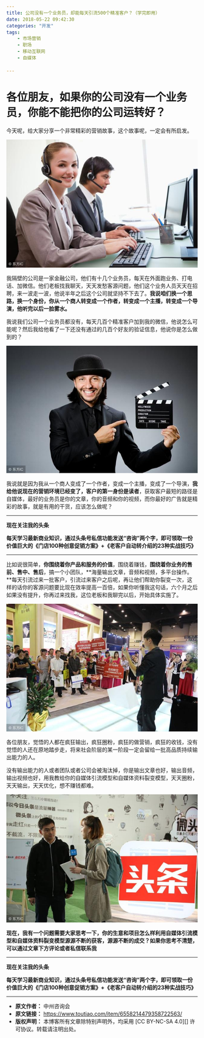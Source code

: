 ```yaml
---
title: 公司没有一个业务员，却能每天引流500个精准客户？（学完即用）
date: 2018-05-22 09:42:30
categories: "开发"
tags:
	- 市场营销
	- 职场
	- 移动互联网
	- 自媒体

---
```


# 各位朋友，如果你的公司没有一个业务员，你能不能把你的公司运转好？ #

今天呢，给大家分享一个非常精彩的营销故事，这个故事呢，一定会有所启发。

![公司没有一个业务员，却能每天引流500个精准客户？（学完即用）][500]

我隔壁的公司是一家金融公司，他们有十几个业务员，每天在外面跑业务、打电话、加微信。他们老板找我聊天，天天发愁客源问题，他们这个业务人员天天在招聘，来一波走一波，他说半年之后这个公司就坚持不下去了。**我说咱们换一个思路，换一个身份，你从一个商人转变成一个作者，转变成一个主播，转变成一个导演，他听完以后一脸雾水。**

我说我们公司一个业务员都没有，每天几百个精准客户加到我的微信，他说怎么可能呢？然后我给他看了一下还没有通过的几百个好友的验证信息，他说你是怎么做到的？

![公司没有一个业务员，却能每天引流500个精准客户？（学完即用）][500 1]

我说就是因为我从一个商人变成了一个作者，变成一个主播，变成了一个导演，**我给他说现在的营销环境已经变了，客户的第一身份是读者**，获取客户最短的路径是自媒体，最好的业务员是你的文章，你的音频和你的视频，而你最好的广告就是精彩的故事，就是有用的干货，应该怎么做呢？

--------------------

**现在关注我的头条**

**每天学习最新商业知识，通过头条号私信功能发送“咨询”两个字，即可领取一份价值巨大的《门店100种创意促销方案》+《老客户自动转介绍的23种实战技巧》**

--------------------

比如说很简单，**你围绕着你产品和服务的价值**，围绕着赚钱，**围绕着你业务的售前、售中、售后**，搞一个小团队，**海量输出文章，音频和视频，多平台操作。**每天引流过来一批客户，引流过来客户之后呢，再让他们帮助你裂变一次，这样的话你的客源问题要比现在效率提高一百倍，如果你听懂我这句话，六个月之后如果没有提升，你再过来找我，这位老板和我聊完以后，开始具体实施了。


![公司没有一个业务员，却能每天引流500个精准客户？（学完即用）][500 2]

各位朋友，觉悟的人都在疯狂输出，疯狂圈粉，疯狂的做营销，疯狂的收钱，没有觉悟的人还在原地踏步走，将来社会阶层的某一阶段一定会留给一批高品质持续输出能力的人。

没有输出能力的人或者团队或者公司会被淘汰掉，你是输出文章也好，输出音频，输出视频也好，用我教给你的自媒体引流模型和自媒体资料裂变模型，天天圈粉，天天输出，天天优化，想不赚钱都难。

![公司没有一个业务员，却能每天引流500个精准客户？（学完即用）][500 3]

**现在，我有一个问题需要大家思考一下，你的生意和项目怎么样利用自媒体引流模型和自媒体资料裂变模型源源不断的获客，源源不断的成交？如果你思考不清楚，可以通过文章下方评论或者私信联系我**

--------------------

**现在关注我的头条**

**每天学习最新商业知识，通过头条号私信功能发送“咨询”两个字，即可领取一份价值巨大的《门店100种创意促销方案》+《老客户自动转介绍的23种实战技巧》**

--------------------


[500]: static/resources/crawler/RQBV-E2AR-NVAJ.jpg
[500 1]: static/resources/crawler/2ENI-IQU6-VII2.jpg
[500 2]: static/resources/crawler/UIER-B3EI-QBNF.jpg
[500 3]: static/resources/crawler/ARMU-FFAJ-7BUM.jpg
 *  **原文作者：** 中州咨询会
 *  **原文链接：** https://www.toutiao.com/item/6558214479358722563/
 *  **版权声明：** 本博客所有文章除特别声明外，均采用 [CC BY-NC-SA 4.0][] 许可协议。转载请注明出处。
